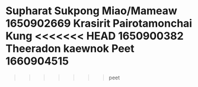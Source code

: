 Supharat Sukpong
Miao/Mameaw
1650902669
Krasirit Pairotamonchai
Kung
<<<<<<< HEAD
1650900382
Theeradon kaewnok Peet 1660904515
=======
>>>>>>> peet
